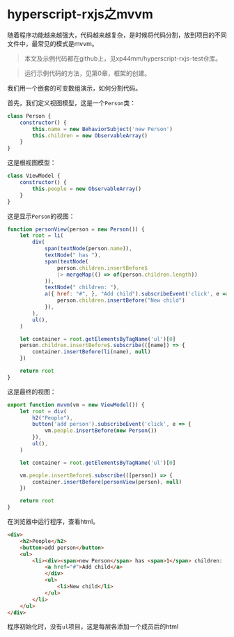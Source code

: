 # hyperscript-rxjs之mvvm

随着程序功能越来越强大，代码越来越复杂，是时候将代码分割，放到项目的不同文件中，最常见的模式是mvvm。

> 本文及示例代码都在github上，见xp44mm/hyperscript-rxjs-test仓库。

> 运行示例代码的方法，见第0章，框架的创建。

我们用一个嵌套的可变数组演示，如何分割代码。

首先，我们定义视图模型，这是一个`Person`类：

```js
class Person {
    constructor() {
        this.name = new BehaviorSubject('new Person')
        this.children = new ObservableArray()
    }
}
```

这是根视图模型：

```js
class ViewModel {
    constructor() {
        this.people = new ObservableArray()
    }
}
```

这是显示`Person`的视图：

```js
function personView(person = new Person()) {
    let root = li(
        div(
            span(textNode(person.name)),
            textNode(" has "),
            span(textNode(
                person.children.insertBefore$ 
                |> mergeMap(() => of(person.children.length))
            )),
            textNode(" children: "),
            a({ href: "#", }, "Add child").subscribeEvent('click', e => {
                person.children.insertBefore("New child")
            }),
        ),
        ul(),
    )

    let container = root.getElementsByTagName('ul')[0]
    person.children.insertBefore$.subscribe(([name]) => {
        container.insertBefore(li(name), null)
    })

    return root
}
```

这是最终的视图：

```js
export function mvvm(vm = new ViewModel()) {
    let root = div(
        h2("People"),
        button('add person').subscribeEvent('click', e => {
            vm.people.insertBefore(new Person())
        }),
        ul(),
    )

    let container = root.getElementsByTagName('ul')[0]

    vm.people.insertBefore$.subscribe(([person]) => {
        container.insertBefore(personView(person), null)
    })

    return root
}
```

在浏览器中运行程序，查看html。

```html
<div>
    <h2>People</h2>
    <button>add person</button>
    <ul>
        <li><div><span>new Person</span> has <span>1</span> children: 
            <a href="#">Add child</a>
            </div>
            <ul>
                <li>New child</li>
            </ul>
        </li>
    </ul>
</div>
```

程序初始化时，没有`ul`项目，这是每层各添加一个成员后的html
